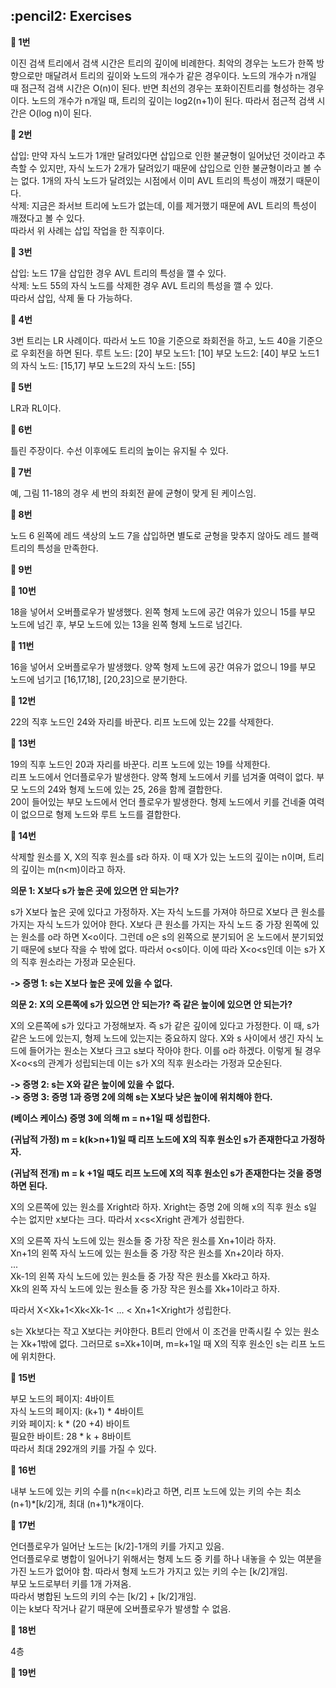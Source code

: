 <h2>:pencil2: Exercises</h2>

**:pushpin: 1번**

이진 검색 트리에서 검색 시간은 트리의 깊이에 비례한다. 최악의 경우는 노드가 한쪽 방향으로만 매달려서 트리의 깊이와 노드의 개수가 같은 경우이다. 노드의 개수가 n개일 때 점근적 검색 시간은 O(n)이 된다. 반면 최선의 경우는 포화이진트리를 형성하는 경우이다. 노드의 개수가 n개일 때, 트리의 깊이는 log2(n+1)이 된다. 따라서 점근적 검색 시간은 O(log n)이 된다.

**:pushpin: 2번**

삽입: 만약 자식 노드가 1개만 달려있다면 삽입으로 인한 불균형이 일어났던 것이라고 추측할 수 있지만, 자식 노드가 2개가 달려있기 때문에 삽입으로 인한 불균형이라고 볼 수는 없다. 1개의 자식 노드가 달려있는 시점에서 이미 AVL 트리의 특성이 깨졌기 때문이다.<br>
삭제: 지금은 좌서브 트리에 노드가 없는데, 이를 제거했기 때문에 AVL 트리의 특성이 깨졌다고 볼 수 있다.<br>
따라서 위 사례는 삽입 작업을 한 직후이다.<br>

**:pushpin: 3번**

삽입: 노드 17을 삽입한 경우 AVL 트리의 특성을 깰 수 있다.<br>
삭제: 노드 55의 자식 노드를 삭제한 경우 AVL 트리의 특성을 깰 수 있다.<br>
따라서 삽입, 삭제 둘 다 가능하다.<br>

**:pushpin: 4번**

3번 트리는 LR 사례이다. 따라서 노드 10을 기준으로 좌회전을 하고, 노드 40을 기준으로 우회전을 하면 된다.
루트 노드: [20]
부모 노드1: [10] 
부모 노드2: [40]
부모 노드1의 자식 노드: [15,17]
부모 노드2의 자식 노드: [55]

**:pushpin: 5번**

LR과 RL이다.

**:pushpin: 6번**

틀린 주장이다. 수선 이후에도 트리의 높이는 유지될 수 있다.

**:pushpin: 7번**

예, 그림 11-18의 경우 세 번의 좌회전 끝에 균형이 맞게 된 케이스임.

**:pushpin: 8번**

노드 6 왼쪽에 레드 색상의 노드 7을 삽입하면 별도로 균형을 맞추지 않아도 레드 블랙 트리의 특성을 만족한다.

**:pushpin: 9번**

**:pushpin: 10번**

18을 넣어서 오버플로우가 발생했다. 왼쪽 형제 노드에 공간 여유가 있으니 15를 부모 노드에 넘긴 후, 부모 노드에 있는 13을 왼쪽 형제 노드로 넘긴다.

**:pushpin: 11번**

16을 넣어서 오버플로우가 발생했다. 양쪽 형제 노드에 공간 여유가 없으니 19를 부모 노드에 넘기고 [16,17,18], [20,23]으로 분기한다.

**:pushpin: 12번**

22의 직후 노드인 24와 자리를 바꾼다. 리프 노드에 있는 22를 삭제한다.

**:pushpin: 13번**

19의 직후 노드인 20과 자리를 바꾼다. 리프 노드에 있는 19를 삭제한다. <br>
리프 노드에서 언더플로우가 발생한다. 양쪽 형제 노드에서 키를 넘겨줄 여력이 없다. 부모 노드의 24와 형제 노드에 있는 25, 26을 함께 결합한다.<br>
20이 들어있는 부모 노드에서 언더 플로우가 발생한다. 형제 노드에서 키를 건네줄 여력이 없으므로 형제 노드와 루트 노드를 결합한다.<br>

**:pushpin: 14번**

삭제할 원소를 X, X의 직후 원소를 s라 하자. 이 때 X가 있는 노드의 깊이는 n이며, 트리의 깊이는 m(n<m)이라고 하자.<br>

**의문 1: X보다 s가 높은 곳에 있으면 안 되는가?**

s가 X보다 높은 곳에 있다고 가정하자. X는 자식 노드를 가져야 하므로 X보다 큰 원소를 가지는 자식 노드가 있어야 한다. X보다 큰 원소를 가지는 자식 노드 중 가장 왼쪽에 있는 원소를 o라 하면 X<o이다. 그런데 o은 s의 왼쪽으로 분기되어 온 노드에서 분기되었기 때문에 s보다 작을 수 밖에 없다. 따라서 o<s이다. 이에 따라 X<o<s인데 이는 s가 X의 직후 원소라는 가정과 모순된다.<br>

**-> 증명 1: s는 X보다 높은 곳에 있을 수 없다.**

**의문 2: X의 오른쪽에 s가 있으면 안 되는가? 즉 같은 높이에 있으면 안 되는가?**

X의 오른쪽에 s가 있다고 가정해보자. 즉 s가 같은 깊이에 있다고 가정한다. 이 때, s가 같은 노드에 있는지, 형제 노드에 있는지는 중요하지 않다. X와 s 사이에서 생긴 자식 노드에 들어가는 원소는 X보다 크고 s보다 작아야 한다. 이를 o라 하겠다. 이렇게 될 경우 X<o<s의 관계가 성립되는데 이는 s가 X의 직후 원소라는 가정과 모순된다.

**-> 증명 2: s는 X와 같은 높이에 있을 수 없다.**<br>
**-> 증명 3: 증명 1과 증명 2에 의해 s는 X보다 낮은 높이에 위치해야 한다.**<br>

**(베이스 케이스) 증명 3에 의해 m = n+1일 때 성립한다.**<br>

**(귀납적 가정) m = k(k>n+1)일 때 리프 노드에 X의 직후 원소인 s가 존재한다고 가정하자.**<br>

**(귀납적 전개) m = k +1일 때도 리프 노드에 X의 직후 원소인 s가 존재한다는 것을 증명하면 된다.**<br>

X의 오른쪽에 있는 원소를 Xright라 하자. Xright는 증명 2에 의해 x의 직후 원소 s일 수는 없지만 x보다는 크다. 따라서 x<s<Xright 관계가 성립한다.<br>

X의 오른쪽 자식 노드에 있는 원소들 중 가장 작은 원소를 Xn+1이라 하자.<br>
Xn+1의 왼쪽 자식 노드에 있는 원소들 중 가장 작은 원소를 Xn+2이라 하자.<br>
...<br>
Xk-1의 왼쪽 자식 노드에 있는 원소들 중 가장 작은 원소를 Xk라고 하자.<br>
Xk의 왼쪽 자식 노드에 있는 원소들 중 가장 작은 원소를 Xk+1이라고 하자.<br>

따라서 X<Xk+1<Xk<Xk-1< ... < Xn+1<Xright가 성립한다.<br>

s는 Xk보다는 작고 X보다는 커야한다. B트리 안에서 이 조건을 만족시킬 수 있는 원소는 Xk+1밖에 없다. 그러므로 s=Xk+1이며, m=k+1일 때 X의 직후 원소인 s는 리프 노드에 위치한다.

**:pushpin: 15번**

부모 노드의 페이지: 4바이트<br>
자식 노드의 페이지: (k+1) * 4바이트<br>
키와 페이지: k * (20 +4) 바이트<br>
필요한 바이트: 28 * k + 8바이트<br>
따라서 최대 292개의 키를 가질 수 있다.

**:pushpin: 16번**

내부 노드에 있는 키의 수를 n(n<=k)라고 하면, 리프 노드에 있는 키의 수는 최소 (n+1)*[k/2]개, 최대 (n+1)*k개이다.

**:pushpin: 17번**

언더플로우가 일어난 노드는 [k/2]-1개의 키를 가지고 있음.<br>
언더플로우로 병합이 일어나기 위해서는 형제 노드 중 키를 하나 내놓을 수 있는 여분을 가진 노드가 없어야 함. 따라서 형제 노드가 가지고 있는 키의 수는 [k/2]개임.<br>
부모 노드로부터 키를 1개 가져옴.<br>
따라서 병합된 노드의 키의 수는 [k/2] + [k/2]개임.<br>
이는 k보다 작거나 같기 때문에 오버플로우가 발생할 수 없음.<br>

**:pushpin: 18번**

4층

**:pushpin: 19번**
